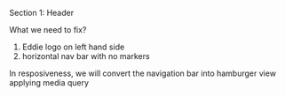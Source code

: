 Section 1: Header

What we need to fix?
1. Eddie logo on left hand side
2. horizontal nav bar with no markers

In resposiveness,
we will convert the navigation bar into hamburger view
applying media query